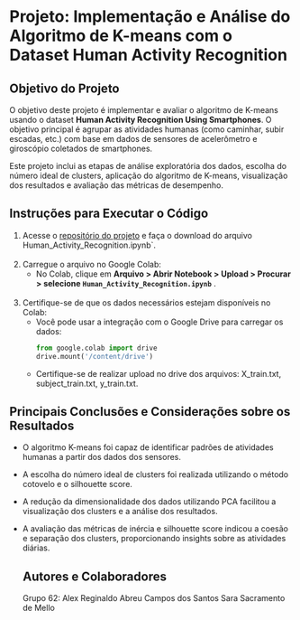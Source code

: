 # Projeto: Implementação e Análise do Algoritmo de K-means com o Dataset Human Activity Recognition

## Objetivo do Projeto

O objetivo deste projeto é implementar e avaliar o algoritmo de K-means usando o dataset **Human Activity Recognition Using Smartphones**. O objetivo principal é agrupar as atividades humanas (como caminhar, subir escadas, etc.) com base em dados de sensores de acelerômetro e giroscópio coletados de smartphones.

Este projeto inclui as etapas de análise exploratória dos dados, escolha do número ideal de clusters, aplicação do algoritmo de K-means, visualização dos resultados e avaliação das métricas de desempenho.

## Instruções para Executar o Código

1. Acesse o [repositório do projeto](https://github.com/AlexCamposDosSantos/Human_Activity_Recognition) e faça o download do arquivo Human_Activity_Recognition.ipynb`.</br></br>
2. Carregue o arquivo no Google Colab:
   - No Colab, clique em **Arquivo > Abrir Notebook > Upload > Procurar > selecione `Human_Activity_Recognition.ipynb`** .</br></br>
3. Certifique-se de que os dados necessários estejam disponíveis no Colab:
   - Você pode usar a integração com o Google Drive para carregar os dados:
     ```python
     from google.colab import drive
     drive.mount('/content/drive')
     ```
   - Certifique-se de realizar upload no drive dos arquivos: X_train.txt, subject_train.txt, y_train.txt.

## Principais Conclusões e Considerações sobre os Resultados

- O algoritmo K-means foi capaz de identificar padrões de atividades humanas a partir dos dados dos sensores.
- A escolha do número ideal de clusters foi realizada utilizando o método cotovelo e o silhouette score.
- A redução da dimensionalidade dos dados utilizando PCA facilitou a visualização dos clusters e a análise dos resultados.
- A avaliação das métricas de inércia e silhouette score indicou a coesão e separação dos clusters, proporcionando insights sobre as atividades diárias.

  ## Autores e Colaboradores
  
  Grupo 62:
  Alex Reginaldo Abreu Campos dos Santos
  Sara Sacramento de Mello
